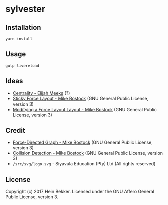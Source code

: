 # sylvester

## Installation

```
yarn install
```

## Usage

```
gulp livereload
```

## Ideas

* [Centrality - Elijah Meeks](http://bl.ocks.org/emeeks/9357371) (?)
* [Sticky Force Layout - Mike Bostock](https://bl.ocks.org/mbostock/3750558) (GNU General Public License, version 3)
* [Modifying a Force Layout Layout - Mike Bostock](https://bl.ocks.org/mbostock/1095795) (GNU General Public License, version 3)

## Credit

* [Force-Directed Graph - Mike Bostock](https://bl.ocks.org/mbostock/4062045) (GNU General Public License, version 3)
* [Collision Detection - Mike Bostock](https://bl.ocks.org/mbostock/31ce330646fa8bcb7289ff3b97aab3f5) (GNU General Public License, version 3)
* `/src/svg/logo.svg` - Siyavula Education (Pty) Ltd (All rights reserved)

## License

Copyright (c) 2017 Hein Bekker. Licensed under the GNU Affero General Public License, version 3.
